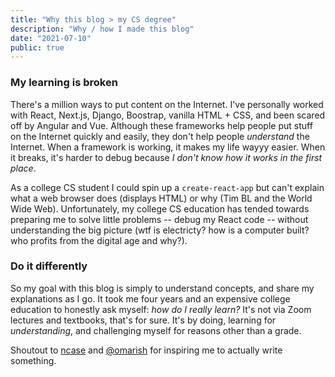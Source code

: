 ```yaml
---
title: "Why this blog > my CS degree"
description: "Why / how I made this blog"
date: "2021-07-10"
public: true
---
```

### My learning is broken
There's a million ways to put content on the Internet. I've personally worked with React, Next.js, Django, Boostrap, vanilla HTML + CSS, and been scared off by Angular and Vue. Although these frameworks help people put stuff on the Internet quickly and easily, they don't help people *understand* the Internet. When a framework is working, it makes my life wayyy easier. When it breaks, it's harder to debug because *I don't know how it works in the first place*.

As a college CS student I could spin up a `create-react-app` but can't explain what a web browser does (displays HTML) or why (Tim BL and the World Wide Web). Unfortunately, my college CS education has tended towards preparing me to solve little problems -- debug my React code -- without understanding the big picture (wtf is electricty? how is a computer built? who profits from the digital age and why?).

### Do it differently
So my goal with this blog is simply to understand concepts, and share my explanations as I go.
It took me four years and an expensive college education to honestly ask myself: *how do I really learn?*
It's not via Zoom lectures and textbooks, that's for sure. It's by doing, learning for *understanding*, and challenging myself for reasons other than a grade.

Shoutout to [ncase](https://ncase.me/faq/#toc_9) and [@omarish](https://omarish.com/) for inspiring me to actually write something.

